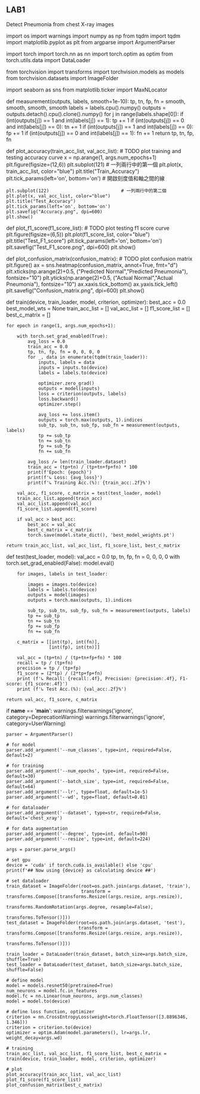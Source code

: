 ## LAB1
Detect Pneumonia from chest X-ray images

import os
import warnings
import numpy as np
from tqdm import tqdm
import matplotlib.pyplot as plt
from argparse import ArgumentParser

import torch
import torch.nn as nn
import torch.optim as optim
from torch.utils.data import DataLoader

from torchvision import transforms
import torchvision.models as models
from torchvision.datasets import ImageFolder

import seaborn as sns
from matplotlib.ticker import MaxNLocator


def measurement(outputs, labels, smooth=1e-10):
    tp, tn, fp, fn = smooth, smooth, smooth, smooth
    labels = labels.cpu().numpy()
    outputs = outputs.detach().cpu().clone().numpy()
    for j in range(labels.shape[0]):
        if (int(outputs[j]) == 1 and int(labels[j]) == 1):
            tp += 1
        if (int(outputs[j]) == 0 and int(labels[j]) == 0):
            tn += 1
        if (int(outputs[j]) == 1 and int(labels[j]) == 0):
            fp += 1
        if (int(outputs[j]) == 0 and int(labels[j]) == 1):
            fn += 1
    return tp, tn, fp, fn

def plot_accuracy(train_acc_list, val_acc_list):
    # TODO plot training and testing accuracy curve
    x = np.arange(1, args.num_epochs+1)
    plt.figure(figsize=(12,6))
    plt.subplot(121)                           # 一列兩行中的第一個
    plt.plot(x, train_acc_list, color="blue")
    plt.title("Train_Accuracy")
    plt.tick_params(left='on', bottom='on')    # 開啟刻度值和軸之間的線

    plt.subplot(122)                           # 一列兩行中的第二個
    plt.plot(x, val_acc_list, color="blue")
    plt.title("Test_Accuracy")
    plt.tick_params(left='on', bottom='on')
    plt.savefig("Accuracy.png", dpi=600)
    plt.show()
    
def plot_f1_score(f1_score_list):
    # TODO plot testing f1 score curve
    plt.figure(figsize=(6,5))
    plt.plot(f1_score_list, color="blue")
    plt.title("Test_F1_score")
    plt.tick_params(left='on', bottom='on')
    plt.savefig("Test_F1_score.png", dpi=600)
    plt.show()
    
def plot_confusion_matrix(confusion_matrix):
    # TODO plot confusion matrix
    plt.figure()
    ax = sns.heatmap(confusion_matrix, annot=True, fmt="d")
    plt.xticks(np.arange(2)+0.5, ("Predicted Normal","Predicted Pneumonia"), fontsize="10")
    plt.yticks(np.arange(2)+0.5, ("Actual Normal","Actual Pneumonia"), fontsize="10")
    ax.xaxis.tick_bottom()
    ax.yaxis.tick_left()
    plt.savefig("Confusion_matrix.png", dpi=600)
    plt.show()

def train(device, train_loader, model, criterion, optimizer):
    best_acc = 0.0
    best_model_wts = None
    train_acc_list = []
    val_acc_list = []
    f1_score_list = []
    best_c_matrix = []

    for epoch in range(1, args.num_epochs+1):

        with torch.set_grad_enabled(True):
            avg_loss = 0.0
            train_acc = 0.0
            tp, tn, fp, fn = 0, 0, 0, 0     
            for _, data in enumerate(tqdm(train_loader)):
                inputs, labels = data
                inputs = inputs.to(device)
                labels = labels.to(device)

                optimizer.zero_grad()
                outputs = model(inputs)
                loss = criterion(outputs, labels)
                loss.backward()
                optimizer.step()

                avg_loss += loss.item()
                outputs = torch.max(outputs, 1).indices
                sub_tp, sub_tn, sub_fp, sub_fn = measurement(outputs, labels)
                tp += sub_tp
                tn += sub_tn
                fp += sub_fp
                fn += sub_fn          

            avg_loss /= len(train_loader.dataset)
            train_acc = (tp+tn) / (tp+tn+fp+fn) * 100
            print(f'Epoch: {epoch}')
            print(f'↳ Loss: {avg_loss}')
            print(f'↳ Training Acc.(%): {train_acc:.2f}%')

        val_acc, f1_score, c_matrix = test(test_loader, model)
        train_acc_list.append(train_acc)
        val_acc_list.append(val_acc)
        f1_score_list.append(f1_score)

        if val_acc > best_acc:
            best_acc = val_acc
            best_c_matrix = c_matrix
            torch.save(model.state_dict(), 'best_model_weights.pt')

    return train_acc_list, val_acc_list, f1_score_list, best_c_matrix

def test(test_loader, model):
    val_acc = 0.0
    tp, tn, fp, fn = 0, 0, 0, 0
    with torch.set_grad_enabled(False):
        model.eval()
        
        for images, labels in test_loader:
            
            images = images.to(device)
            labels = labels.to(device)
            outputs = model(images)
            outputs = torch.max(outputs, 1).indices

            sub_tp, sub_tn, sub_fp, sub_fn = measurement(outputs, labels)
            tp += sub_tp
            tn += sub_tn
            fp += sub_fp
            fn += sub_fn

        c_matrix = [[int(tp), int(fn)],
                    [int(fp), int(tn)]]
        
        val_acc = (tp+tn) / (tp+tn+fp+fn) * 100
        recall = tp / (tp+fn)
        precision = tp / (tp+fp)
        f1_score = (2*tp) / (2*tp+fp+fn)
        print (f'↳ Recall: {recall:.4f}, Precision: {precision:.4f}, F1-score: {f1_score:.4f}')
        print (f'↳ Test Acc.(%): {val_acc:.2f}%')

    return val_acc, f1_score, c_matrix

if __name__ == '__main__':
    warnings.filterwarnings('ignore', category=DeprecationWarning)
    warnings.filterwarnings('ignore', category=UserWarning)

    parser = ArgumentParser()

    # for model
    parser.add_argument('--num_classes', type=int, required=False, default=2)

    # for training
    parser.add_argument('--num_epochs', type=int, required=False, default=30)
    parser.add_argument('--batch_size', type=int, required=False, default=64)
    parser.add_argument('--lr', type=float, default=1e-5)
    parser.add_argument('--wd', type=float, default=0.01)

    # for dataloader
    parser.add_argument('--dataset', type=str, required=False, default='chest_xray')

    # for data augmentation
    parser.add_argument('--degree', type=int, default=90)
    parser.add_argument('--resize', type=int, default=224)

    args = parser.parse_args()

    # set gpu
    device = 'cuda' if torch.cuda.is_available() else 'cpu'
    print(f'## Now using {device} as calculating device ##')

    # set dataloader
    train_dataset = ImageFolder(root=os.path.join(args.dataset, 'train'),
                                transform = transforms.Compose([transforms.Resize((args.resize, args.resize)),
                                                                transforms.RandomRotation(args.degree, resample=False),
                                                                transforms.ToTensor()]))
    test_dataset = ImageFolder(root=os.path.join(args.dataset, 'test'),
                               transform = transforms.Compose([transforms.Resize((args.resize, args.resize)),
                                                               transforms.ToTensor()]))

    train_loader = DataLoader(train_dataset, batch_size=args.batch_size, shuffle=True)
    test_loader = DataLoader(test_dataset, batch_size=args.batch_size, shuffle=False)

    # define model
    model = models.resnet50(pretrained=True)
    num_neurons = model.fc.in_features
    model.fc = nn.Linear(num_neurons, args.num_classes)
    model = model.to(device)

    # define loss function, optimizer
    criterion = nn.CrossEntropyLoss(weight=torch.FloatTensor([3.8896346, 1.346]))
    criterion = criterion.to(device)
    optimizer = optim.Adam(model.parameters(), lr=args.lr, weight_decay=args.wd)

    # training
    train_acc_list, val_acc_list, f1_score_list, best_c_matrix = train(device, train_loader, model, criterion, optimizer)

    # plot
    plot_accuracy(train_acc_list, val_acc_list)
    plot_f1_score(f1_score_list)
    plot_confusion_matrix(best_c_matrix)
